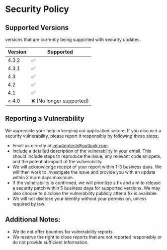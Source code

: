 # Security Policy

## Supported Versions

versions that are currently being supported with security updates.

| Version | Supported          |
| ------- | ------------------ |
| 4.3.2   | :white_check_mark: |
| 4.3.1   | :white_check_mark: |
| 4.3   | :white_check_mark: |
| 4.2   | :white_check_mark: |
| 4.1   | :white_check_mark: |
| < 4.0   | :x:   (No longer supported)|

## Reporting a Vulnerability
We appreciate your help in keeping our application secure. If you discover a security vulnerability, please report it responsibly by following these steps:

- Email us directly at imhoteptech@outlook.com.
- Include a detailed description of the vulnerability in your email. This should include steps to reproduce the issue, any relevant code snippets, and the potential impact of the vulnerability.
- We will acknowledge receipt of your report within 1-3 business days. We will then work to investigate the issue and provide you with an update within 2 more days maximum.
- If the vulnerability is confirmed, we will prioritize a fix and aim to release a security patch within 5 business days for supported versions.  We may also choose to disclose the vulnerability publicly after a fix is available.
- We will not disclose your identity without your permission, unless required by law.

## Additional Notes:

- We do not offer bounties for vulnerability reports.
- We reserve the right to close reports that are not reported responsibly or do not provide sufficient information.

